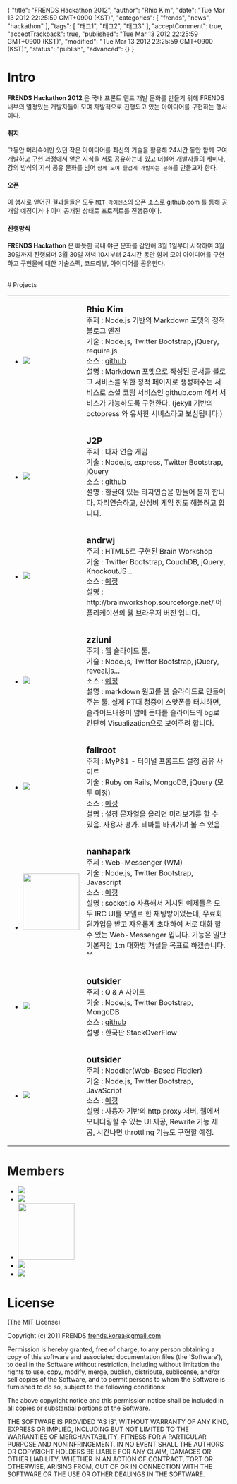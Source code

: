 {
    "title": "FRENDS Hackathon 2012",
    "author": "Rhio Kim",
    "date": "Tue Mar 13 2012 22:25:59 GMT+0900 (KST)",
    "categories": [
        "frends",
        "news",
        "hackathon"
    ],
    "tags": [
        "태그1",
        "태그2",
        "태그3"
    ],
    "acceptComment": true,
    "acceptTrackback": true,
    "published": "Tue Mar 13 2012 22:25:59 GMT+0900 (KST)",
    "modified": "Tue Mar 13 2012 22:25:59 GMT+0900 (KST)",
    "status": "publish",
    "advanced": {}
}

# Intro
**FRENDS Hackathon 2012** 은 국내 프론트 앤드 개발 문화를 만들기 위해 FRENDS 내부의 열정있는 개발자들이 모여 자발적으로 진행되고 있는 아이디어를 구현하는 행사이다.

#### 취지
그동안 머리속에만 있던 작은 아이디어를 최신의 기술을 활용해 24시간 동안 함께 모여 개발하고 구현 과정에서 얻은 지식을 서로 공유하는데 있고
더불어 개발자들의 세미나, 강의 방식의 지식 공유 문화를 넘어 `함께 모여 즐겁게 개발하는 문화`를 만들고자 한다.

#### 오픈
이 행사로 얻어진 결과물들은 모두 `MIT 라이센스`의 오픈 소스로 github.com 를 통해 공개할 예정이거나 이미 공개된 상태로 프로젝트를 진행중이다.

#### 진행방식
**FRENDS Hackathon** 은 빠듯한 국내 야근 문화를 감안해 3월 1일부터 시작하여 3월 30일까지 진행되며 3월 30일 저녁 10시부터 24시간 동안
함께 모여 아이디어를 구현하고 구현물에 대한 기술스펙, 코드리뷰, 아이디어를 공유한다.

<br/>
# Projects
<table>
  <tr>
    <td width="150">
        <ul class="thumbnails">
          <li>
            <a class="thumbnail" href="http://twitter.com/rhiokim" target="_blank">
              <img src="https://twimg0-a.akamaihd.net/profile_images/1131488552/b0042375_49b78b8496a8f_copy_reasonably_small.jpg" />
            </a>
          </li>
        </ul>
  </td>
    <td>
        <p>
          <span style="font-size:1.2em;font-weight:bold;">Rhio Kim</span><br/>
          <span>주제 : Node.js 기반의 Markdown 포맷의 정적 블로그 엔진</span><br/>
          <span>기술 : Node.js, Twitter Bootstrap, jQuery, require.js</span><br/>
          <span>소스 : <a href="https://github.com/rhiokim/haroog/tree/devel">github</a></span><br/>
          <span>설명 : Markdown 포맷으로 작성된 문서를 블로그 서비스를 위한 정적 페이지로 생성해주는 서비스로 소셜 코딩 서비스인
          github.com 에서 서비스가 가능하도록 구현한다. (jekyll 기반의 octopress 와 유사한 서비스라고 보심됩니다.)
          </span>
        </p>
    </td>
  </tr>
  <tr>
    <td>
        <ul class="thumbnails">
      <li>
        <a class="thumbnail" href="http://twitter.com/J2P_" target="_blank">
          <img src="https://twimg0-a.akamaihd.net/profile_images/1602430510/____1__reasonably_small.JPG" />
        </a>
      </li>
      </ul>
    </td>
    <td>
        <p>
          <span style="font-size:1.2em;font-weight:bold;">J2P</span><br/>
          <span>주제 : 타자 연습 게임</span><br/>
          <span>기술 : Node.js, express, Twitter Bootstrap, jQuery</span><br/>
          <span>소스 : <a href="https://github.com/J2P/typing">github</a></span><br/>
          <span>설명 : 한글에 있는 타자연습을 만들어 볼까 합니다. 자리연습하고, 산성비 게임 정도 해볼려고 합니다.</span>
        </p>
    </td>
  </tr>
  <tr>
    <td>
        <ul class="thumbnails">
      <li>
        <a class="thumbnail" href="http://twitter.com/andrwj" target="_blank">
          <img src="https://twimg0-a.akamaihd.net/profile_images/1610621402/AJ-in-JEJU_reasonably_small.jpg" />
        </a>
      </li>
      </ul>
    </td>
    <td>
        <p>
          <span style="font-size:1.2em;font-weight:bold;">andrwj</span><br/>
          <span>주제 : HTML5로 구현된 Brain Workshop</span><br/>
          <span>기술 : Twitter Bootstrap, CouchDB, jQuery, KnockoutJS ..</span><br/>
          <span>소스 : <a href="#">예정</a></span><br/>
          <span>설명 : http://brainworkshop.sourceforge.net/ 어플리케이션의 웹 브라우저 버전 입니다.</span>
        </p>
    </td>
  </tr>
  <tr>
    <td>
        <ul class="thumbnails">
      <li>
        <a class="thumbnail" href="http://twitter.com/zziuni" target="_blank">
          <img src="https://twimg0-a.akamaihd.net/profile_images/1620507700/tw_13161409_1320331013_reasonably_small.jpg" />
        </a>
      </li>
      </ul>
    </td>
    <td>
        <p>
          <span style="font-size:1.2em;font-weight:bold;">zziuni</span><br/>
          <span>주제 : 웹 슬라이드 툴.</span><br/>
          <span>기술 : Node.js, Twitter Bootstrap, jQuery, reveal.js…</span><br/>
          <span>소스 : <a href="#">예정</a></span><br/>
          <span>설명 : markdown 원고를 웹 슬라이드로 만들어주는 툴. 실제 PT때 청중이 스맛폰을 터치하면, 슬라이드내용이 맘에 든다를 슬라이드의 bg로 간단히 Visualization으로 보여주려 합니다.</span>
        </p>
    </td>
  </tr>
  <tr>
    <td>
        <ul class="thumbnails">
      <li>
        <a class="thumbnail" href="http://twitter.com/rhiokim" target="_blank">
          <img src="https://twimg0-a.akamaihd.net/profile_images/1694794916/image_reasonably_small.jpg" />
        </a>
      </li>
    </td>
    <td>
        <p>
          <span style="font-size:1.2em;font-weight:bold;">fallroot</span><br/>
          <span>주제 : MyPS1 - 터미널 프롬프트 설정 공유 사이트</span><br/>
          <span>기술 : Ruby on Rails, MongoDB, jQuery (모두 미정)</span><br/>
          <span>소스 : <a href="#">예정</a></span><br/>
          <span>설명 : 설정 문자열을 올리면 미리보기를 할 수 있음. 사용자 평가. 테마를 바꿔가며 볼 수 있음.</span>
        </p>
    </td>
  </tr>
  <tr>
    <td>
        <ul class="thumbnails">
      <li>
        <a class="thumbnail" href="http://twitter.com/nanhapark" target="_blank">
          <img src="https://twimg0-a.akamaihd.net/profile_images/1668873438/54a703d0-3e6c-4cdf-8b34-012095afeb68_reasonably_small.png"  width="128" />
        </a>
      </li>
      </ul>
    </td>
    <td>
        <p>
          <span style="font-size:1.2em;font-weight:bold;">nanhapark</span><br/>
          <span>주제 : Web-Messenger (WM)</span><br/>
          <span>기술 : Node.js, Twitter Bootstrap, Javascript</span><br/>
          <span>소스 : <a href="#">예정</a></span><br/>
          <span>설명 : socket.io 사용해서 게시된 예제들은 모두 IRC UI를 모델로 한 채팅방이었는데,
          무료회원가입을 받고 자유롭게 초대하여 서로 대화 할 수 있는 Web-Messenger 입니다.
          기능은 일단 기본적인 1:n 대화방 개설을 목표로 하겠습니다. ^^</span>
        </p>
    </td>
  </tr>
  <tr>
    <td>
        <ul class="thumbnails">
      <li>
        <a class="thumbnail" href="http://twitter.com/outsideris" target="_blank">
          <img src="https://twimg0-a.akamaihd.net/profile_images/1646891342/image_reasonably_small.jpg" />
        </a>
      </li>
      </ul>
    </td>
    <td>
        <p>
          <span style="font-size:1.2em;font-weight:bold;">outsider</span><br/>
          <span>주제 : Q & A 사이트</span><br/>
          <span>기술 : Node.js, Twitter Bootstrap, MongoDB</span><br/>
          <span>소스 : <a href="https://github.com/outsideris/curlybrace">github</a></span><br/>
          <span>설명 : 한국판 StackOverFlow</span>
        </p>
    </td>
  </tr>
  <tr>
    <td>
        <ul class="thumbnails">
      <li>
        <a class="thumbnail" href="http://twitter.com/kyungw00k" target="_blank">
          <img src="https://twimg0-a.akamaihd.net/profile_images/1587764350/image_reasonably_small.jpg" />
        </a>
      </li>
      </ul>
    </td>
    <td>
        <p>
          <span style="font-size:1.2em;font-weight:bold;">outsider</span><br/>
          <span>주제 : Noddler(Web-Based Fiddler)</span><br/>
          <span>기술 : Node.js, Twitter Bootstrap, JavaScript</span><br/>
          <span>소스 : <a href="#">예정</a></span><br/>
          <span>설명 : 사용자 기반의 http proxy 서버, 웹에서 모니터링할 수 있는 UI 제공, Rewrite 기능 제공, 시간나면 throttling 기능도 구현할 예정.</span>
        </p>
    </td>
  </tr>
</table>


# Members

<ul class="thumbnails">
  <li>
    <a class="thumbnail" href="http://twitter.com/geekdani" target="_blank">
      <img src="https://twimg0-a.akamaihd.net/profile_images/1767674730/374741_248284961901658_100001604672500_701396_1800389058_n_reasonably_small.jpg" />
    </a>
  </li>
  <li>
    <a class="thumbnail" href="http://twitter.com/boxersb" target="_blank">
      <img src="https://twimg0-a.akamaihd.net/profile_images/1474540422/1111_reasonably_small.jpg" />
    </a>
  </li>
  <li>
    <a class="thumbnail" href="http://twitter.com/springbriz" target="_blank">
      <img src="https://twimg0-a.akamaihd.net/profile_images/1597838843/IMG_0450_crop_920.jpg" width="128" />
    </a>
  </li>
  <li>
    <a class="thumbnail" href="http://twitter.com/odyss009" target="_blank">
      <img src="https://twimg0-a.akamaihd.net/profile_images/700296140/file_down_reasonably_small.jpg" />
    </a>
  </li>
 <li>
    <a class="thumbnail" href="http://twitter.com/kain5512" target="_blank">
      <img src="https://twimg0-a.akamaihd.net/profile_images/743939894/myCat_reasonably_small.jpg" />
    </a>
  </li>
</ul>


# License
(The MIT License)

Copyright (c) 2011 FRENDS <frends.korea@gmail.com>

Permission is hereby granted, free of charge, to any person obtaining a copy of this software and associated documentation files (the 'Software'), to deal in the Software without restriction, including without limitation the rights to use, copy, modify, merge, publish, distribute, sublicense, and/or sell copies of the Software, and to permit persons to whom the Software is furnished to do so, subject to the following conditions:

The above copyright notice and this permission notice shall be included in all copies or substantial portions of the Software.

THE SOFTWARE IS PROVIDED 'AS IS', WITHOUT WARRANTY OF ANY KIND, EXPRESS OR IMPLIED, INCLUDING BUT NOT LIMITED TO THE WARRANTIES OF MERCHANTABILITY, FITNESS FOR A PARTICULAR PURPOSE AND NONINFRINGEMENT. IN NO EVENT SHALL THE AUTHORS OR COPYRIGHT HOLDERS BE LIABLE FOR ANY CLAIM, DAMAGES OR OTHER LIABILITY, WHETHER IN AN ACTION OF CONTRACT, TORT OR OTHERWISE, ARISING FROM, OUT OF OR IN CONNECTION WITH THE SOFTWARE OR THE USE OR OTHER DEALINGS IN THE SOFTWARE.

